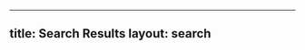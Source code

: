 <!-- mdformat off(yaml frontmatter) -->
---
title: Search Results
layout: search
---
<!-- mdformat on -->
